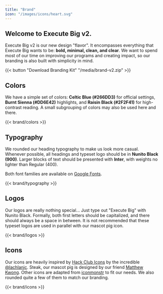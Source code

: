 ```yaml
---
title: "Brand"
icon: "/images/icons/heart.svg"
---
```


## Welcome to Execute Big v2.

Execute Big v2 is our new design "flavor". It encompasses everything that Execute Big wants to be: **bold, minimal, clean, and clear**. We want to spend most of our time on improving our programs and creating impact, so our branding is also built with simplicity in mind.

{{< button "Download Branding Kit" "/media/brand-v2.zip" >}}

## Colors

We have a simple set of colors: **Celtic Blue (#266DD3)** for official settings, **Burnt Sienna (#DD6E42)** highlights, and **Raisin Black (#2F2F41)** for high-contrast reading. A small subgrouping of colors may also be used here and there.

{{< brand/colors >}}

## Typography

We rounded our heading typography to make us look more casual. Whenever possible, all headings and typeset logo should be in **Nunito Black (900)**. Larger blocks of text should be presented with **Inter**, with weights no lighter than Regular (400).

Both font families are available on [Google Fonts](https://fonts.google.com/?sidebar.open=true&selection.family=Inter:wght@400;500;600;700|Nunito:wght@900&query=nunito).

{{< brand/typography >}}

## Logos

Our logos are really nothing special... Just type out "Execute Big" with Nunito Black. Formally, both first letters should be capitalized, and there should always be a space in between. It is not recommended that these typeset logos are used in parallel with our mascot pig icon.

{{< brand/logos >}}

## Icons

Our icons are heavily inspired by [Hack Club Icons](https://icons.hackclub.com/) by the incredible [@lachlanjc](https://github.com/lachlanjc). Steak, our mascot pig is designed by our friend [Matthew Kwong](https://www.matthewkwong.com/). Other icons are adapted from [iconmonstr](https://iconmonstr.com/) to fit our needs. We also rounded quite a few of them to match our branding. 

{{< brand/icons >}}
